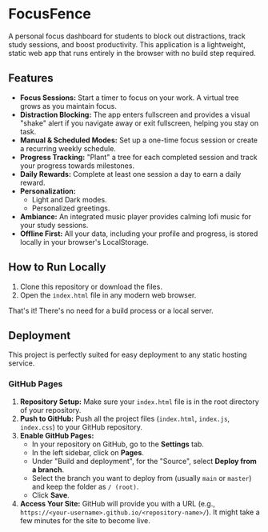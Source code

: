 # FocusFence

A personal focus dashboard for students to block out distractions, track study sessions, and boost productivity. This application is a lightweight, static web app that runs entirely in the browser with no build step required.

## Features

- **Focus Sessions:** Start a timer to focus on your work. A virtual tree grows as you maintain focus.
- **Distraction Blocking:** The app enters fullscreen and provides a visual "shake" alert if you navigate away or exit fullscreen, helping you stay on task.
- **Manual & Scheduled Modes:** Set up a one-time focus session or create a recurring weekly schedule.
- **Progress Tracking:** "Plant" a tree for each completed session and track your progress towards milestones.
- **Daily Rewards:** Complete at least one session a day to earn a daily reward.
- **Personalization:**
    - Light and Dark modes.
    - Personalized greetings.
- **Ambiance:** An integrated music player provides calming lofi music for your study sessions.
- **Offline First:** All your data, including your profile and progress, is stored locally in your browser's LocalStorage.

## How to Run Locally

1.  Clone this repository or download the files.
2.  Open the `index.html` file in any modern web browser.

That's it! There's no need for a build process or a local server.

## Deployment

This project is perfectly suited for easy deployment to any static hosting service.

### GitHub Pages

1.  **Repository Setup:** Make sure your `index.html` file is in the root directory of your repository.
2.  **Push to GitHub:** Push all the project files (`index.html`, `index.js`, `index.css`) to your GitHub repository.
3.  **Enable GitHub Pages:**
    *   In your repository on GitHub, go to the **Settings** tab.
    *   In the left sidebar, click on **Pages**.
    *   Under "Build and deployment", for the "Source", select **Deploy from a branch**.
    *   Select the branch you want to deploy from (usually `main` or `master`) and keep the folder as `/ (root)`.
    *   Click **Save**.
4.  **Access Your Site:** GitHub will provide you with a URL (e.g., `https://<your-username>.github.io/<repository-name>/`). It might take a few minutes for the site to become live.
